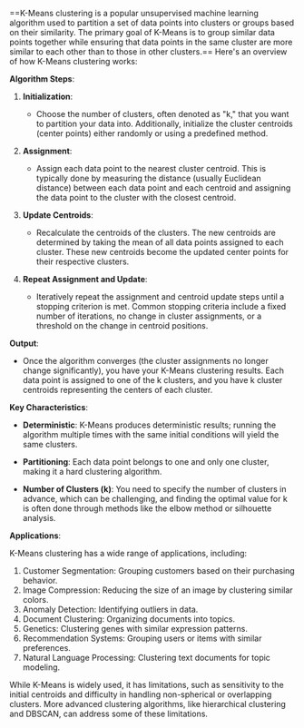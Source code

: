 ==K-Means clustering is a popular unsupervised machine learning algorithm used to partition a set of data points into clusters or groups based on their similarity. The primary goal of K-Means is to group similar data points together while ensuring that data points in the same cluster are more similar to each other than to those in other clusters.== Here's an overview of how K-Means clustering works:

**Algorithm Steps**:

1. **Initialization**:
   - Choose the number of clusters, often denoted as "k," that you want to partition your data into. Additionally, initialize the cluster centroids (center points) either randomly or using a predefined method.

2. **Assignment**:
   - Assign each data point to the nearest cluster centroid. This is typically done by measuring the distance (usually Euclidean distance) between each data point and each centroid and assigning the data point to the cluster with the closest centroid.

3. **Update Centroids**:
   - Recalculate the centroids of the clusters. The new centroids are determined by taking the mean of all data points assigned to each cluster. These new centroids become the updated center points for their respective clusters.

4. **Repeat Assignment and Update**:
   - Iteratively repeat the assignment and centroid update steps until a stopping criterion is met. Common stopping criteria include a fixed number of iterations, no change in cluster assignments, or a threshold on the change in centroid positions.

**Output**:
- Once the algorithm converges (the cluster assignments no longer change significantly), you have your K-Means clustering results. Each data point is assigned to one of the k clusters, and you have k cluster centroids representing the centers of each cluster.

**Key Characteristics**:

- **Deterministic**: K-Means produces deterministic results; running the algorithm multiple times with the same initial conditions will yield the same clusters.

- **Partitioning**: Each data point belongs to one and only one cluster, making it a hard clustering algorithm.

- **Number of Clusters (k)**: You need to specify the number of clusters in advance, which can be challenging, and finding the optimal value for k is often done through methods like the elbow method or silhouette analysis.

**Applications**:

K-Means clustering has a wide range of applications, including:

1. Customer Segmentation: Grouping customers based on their purchasing behavior.
2. Image Compression: Reducing the size of an image by clustering similar colors.
3. Anomaly Detection: Identifying outliers in data.
4. Document Clustering: Organizing documents into topics.
5. Genetics: Clustering genes with similar expression patterns.
6. Recommendation Systems: Grouping users or items with similar preferences.
7. Natural Language Processing: Clustering text documents for topic modeling.

While K-Means is widely used, it has limitations, such as sensitivity to the initial centroids and difficulty in handling non-spherical or overlapping clusters. More advanced clustering algorithms, like hierarchical clustering and DBSCAN, can address some of these limitations.